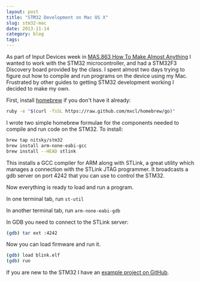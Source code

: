 ```yaml
---
layout: post
title: "STM32 Development on Mac OS X"
slug: stm32-mac
date: 2013-11-14
category: blog
tags:
---
```


As part of Input Devices week in [MAS.863 How To Make Almost Anything](http://fab.cba.mit.edu/classes/863.13/people/nitsky/index.html) I wanted to work with the STM32 microcontroller, and had a STM32F3 Discovery board provided by the class. I spent almost two days trying to figure out how to compile and run programs on the device using my Mac. Frustrated by other guides to getting STM32 development working I decided to make my own.

<!-- excerpt -->

First, install [homebrew](http://brew.sh) if you don't have it already:

```bash
ruby -e "$(curl -fsSL https://raw.github.com/mxcl/homebrew/go)"
```

I wrote two simple homebrew formulae for the components needed to compile and run code on the STM32.
To install:

```bash
brew tap nitsky/stm32
brew install arm-none-eabi-gcc
brew install --HEAD stlink
```

This installs a GCC compiler for ARM along with STLink, a great utility which manages a connection with the STLink JTAG programmer. It broadcasts a gdb server on port 4242 that you can use to control the STM32.

Now everything is ready to load and run a program.

In one terminal tab, run `st-util`

In another terminal tab, run `arm-none-eabi-gdb`

In GDB you need to connect to the STLink server:

```bash
(gdb) tar ext :4242
```

Now you can load firmware and run it.

```bash
(gdb) load blink.elf
(gdb) run
```

If you are new to the STM32 I have an [example project on GitHub](https://github.com/nitsky/stm32-example).

